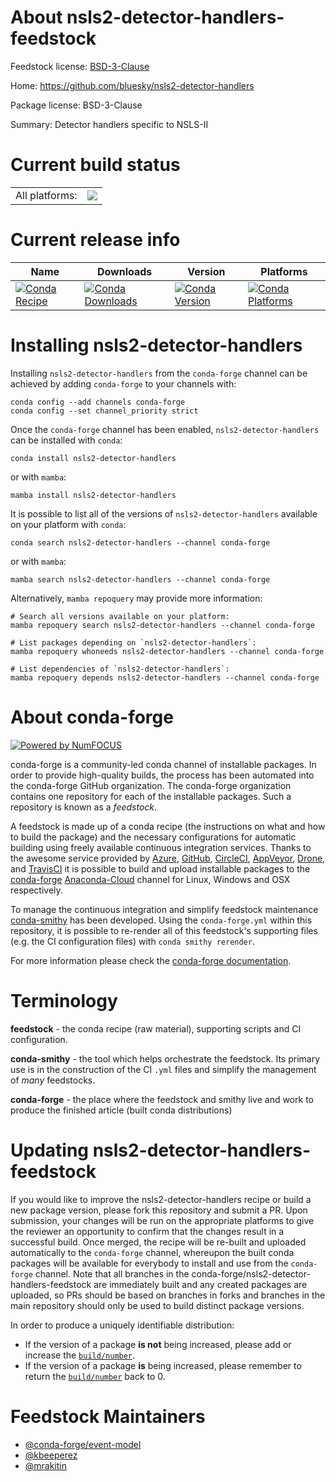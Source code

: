 About nsls2-detector-handlers-feedstock
=======================================

Feedstock license: [BSD-3-Clause](https://github.com/conda-forge/nsls2-detector-handlers-feedstock/blob/main/LICENSE.txt)

Home: https://github.com/bluesky/nsls2-detector-handlers

Package license: BSD-3-Clause

Summary: Detector handlers specific to NSLS-II

Current build status
====================


<table><tr><td>All platforms:</td>
    <td>
      <a href="https://dev.azure.com/conda-forge/feedstock-builds/_build/latest?definitionId=13458&branchName=main">
        <img src="https://dev.azure.com/conda-forge/feedstock-builds/_apis/build/status/nsls2-detector-handlers-feedstock?branchName=main">
      </a>
    </td>
  </tr>
</table>

Current release info
====================

| Name | Downloads | Version | Platforms |
| --- | --- | --- | --- |
| [![Conda Recipe](https://img.shields.io/badge/recipe-nsls2--detector--handlers-green.svg)](https://anaconda.org/conda-forge/nsls2-detector-handlers) | [![Conda Downloads](https://img.shields.io/conda/dn/conda-forge/nsls2-detector-handlers.svg)](https://anaconda.org/conda-forge/nsls2-detector-handlers) | [![Conda Version](https://img.shields.io/conda/vn/conda-forge/nsls2-detector-handlers.svg)](https://anaconda.org/conda-forge/nsls2-detector-handlers) | [![Conda Platforms](https://img.shields.io/conda/pn/conda-forge/nsls2-detector-handlers.svg)](https://anaconda.org/conda-forge/nsls2-detector-handlers) |

Installing nsls2-detector-handlers
==================================

Installing `nsls2-detector-handlers` from the `conda-forge` channel can be achieved by adding `conda-forge` to your channels with:

```
conda config --add channels conda-forge
conda config --set channel_priority strict
```

Once the `conda-forge` channel has been enabled, `nsls2-detector-handlers` can be installed with `conda`:

```
conda install nsls2-detector-handlers
```

or with `mamba`:

```
mamba install nsls2-detector-handlers
```

It is possible to list all of the versions of `nsls2-detector-handlers` available on your platform with `conda`:

```
conda search nsls2-detector-handlers --channel conda-forge
```

or with `mamba`:

```
mamba search nsls2-detector-handlers --channel conda-forge
```

Alternatively, `mamba repoquery` may provide more information:

```
# Search all versions available on your platform:
mamba repoquery search nsls2-detector-handlers --channel conda-forge

# List packages depending on `nsls2-detector-handlers`:
mamba repoquery whoneeds nsls2-detector-handlers --channel conda-forge

# List dependencies of `nsls2-detector-handlers`:
mamba repoquery depends nsls2-detector-handlers --channel conda-forge
```


About conda-forge
=================

[![Powered by
NumFOCUS](https://img.shields.io/badge/powered%20by-NumFOCUS-orange.svg?style=flat&colorA=E1523D&colorB=007D8A)](https://numfocus.org)

conda-forge is a community-led conda channel of installable packages.
In order to provide high-quality builds, the process has been automated into the
conda-forge GitHub organization. The conda-forge organization contains one repository
for each of the installable packages. Such a repository is known as a *feedstock*.

A feedstock is made up of a conda recipe (the instructions on what and how to build
the package) and the necessary configurations for automatic building using freely
available continuous integration services. Thanks to the awesome service provided by
[Azure](https://azure.microsoft.com/en-us/services/devops/), [GitHub](https://github.com/),
[CircleCI](https://circleci.com/), [AppVeyor](https://www.appveyor.com/),
[Drone](https://cloud.drone.io/welcome), and [TravisCI](https://travis-ci.com/)
it is possible to build and upload installable packages to the
[conda-forge](https://anaconda.org/conda-forge) [Anaconda-Cloud](https://anaconda.org/)
channel for Linux, Windows and OSX respectively.

To manage the continuous integration and simplify feedstock maintenance
[conda-smithy](https://github.com/conda-forge/conda-smithy) has been developed.
Using the ``conda-forge.yml`` within this repository, it is possible to re-render all of
this feedstock's supporting files (e.g. the CI configuration files) with ``conda smithy rerender``.

For more information please check the [conda-forge documentation](https://conda-forge.org/docs/).

Terminology
===========

**feedstock** - the conda recipe (raw material), supporting scripts and CI configuration.

**conda-smithy** - the tool which helps orchestrate the feedstock.
                   Its primary use is in the construction of the CI ``.yml`` files
                   and simplify the management of *many* feedstocks.

**conda-forge** - the place where the feedstock and smithy live and work to
                  produce the finished article (built conda distributions)


Updating nsls2-detector-handlers-feedstock
==========================================

If you would like to improve the nsls2-detector-handlers recipe or build a new
package version, please fork this repository and submit a PR. Upon submission,
your changes will be run on the appropriate platforms to give the reviewer an
opportunity to confirm that the changes result in a successful build. Once
merged, the recipe will be re-built and uploaded automatically to the
`conda-forge` channel, whereupon the built conda packages will be available for
everybody to install and use from the `conda-forge` channel.
Note that all branches in the conda-forge/nsls2-detector-handlers-feedstock are
immediately built and any created packages are uploaded, so PRs should be based
on branches in forks and branches in the main repository should only be used to
build distinct package versions.

In order to produce a uniquely identifiable distribution:
 * If the version of a package **is not** being increased, please add or increase
   the [``build/number``](https://docs.conda.io/projects/conda-build/en/latest/resources/define-metadata.html#build-number-and-string).
 * If the version of a package **is** being increased, please remember to return
   the [``build/number``](https://docs.conda.io/projects/conda-build/en/latest/resources/define-metadata.html#build-number-and-string)
   back to 0.

Feedstock Maintainers
=====================

* [@conda-forge/event-model](https://github.com/conda-forge/event-model/)
* [@kbeeperez](https://github.com/kbeeperez/)
* [@mrakitin](https://github.com/mrakitin/)

